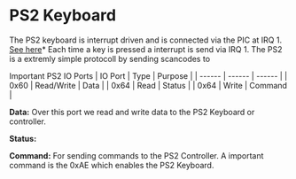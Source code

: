 # PS2 Keyboard
The PS2 keyboard is interrupt driven and is connected via the PIC at IRQ 1. [See here](STCQ/HardwareInterrupts.md#default-isa-irqs)* 
Each time a key is pressed a interrupt is send via IRQ 1.
The PS2 is a extremly simple protocoll by sending scancodes to


Important PS2 IO Ports
| IO Port | Type | Purpose |
| ------ | ------ | ------ |
| 0x60 | Read/Write | Data |
| 0x64 | Read | Status |
| 0x64 | Write | Command |


**Data:** Over this port we read and write data to the PS2 Keyboard or controller.


**Status:**


**Command:** For sending commands to the PS2 Controller. A important command is the 0xAE which enables the PS2 Keyboard.
